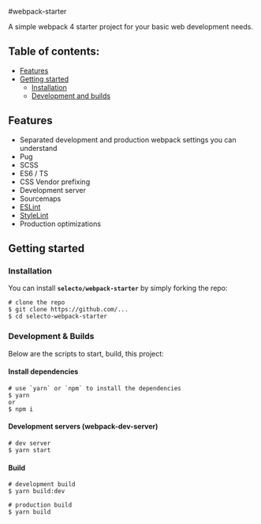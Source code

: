 #webpack-starter

A simple webpack 4 starter project for your basic web development needs.

## Table of contents:

- [Features](#features)
- [Getting started](#getting-started)
  - [Installation](#installation)
  - [Development and builds](#development-and-builds)


## <a name="features"></a> Features

* Separated development and production webpack settings you can understand
* Pug
* SCSS
* ES6 / TS
* CSS Vendor prefixing
* Development server
* Sourcemaps
* [ESLint](https://standardjs.com/rules.html)
* [StyleLint](https://github.com/stylelint/stylelint-config-standard)
* Production optimizations


## <a name="getting-started"> Getting started

### <a name="installation"> Installation

You can install **`selecto/webpack-starter`** by simply forking the repo:

```
# clone the repo
$ git clone https://github.com/...
$ cd selecto-webpack-starter
```

### <a name="development-builds"> Development & Builds

Below are the scripts to start, build, this project:

#### Install dependencies

```
# use `yarn` or `npm` to install the dependencies
$ yarn
or 
$ npm i
```

#### Development servers (webpack-dev-server)

```
# dev server
$ yarn start
```

#### Build

```
# development build
$ yarn build:dev

# production build
$ yarn build
```